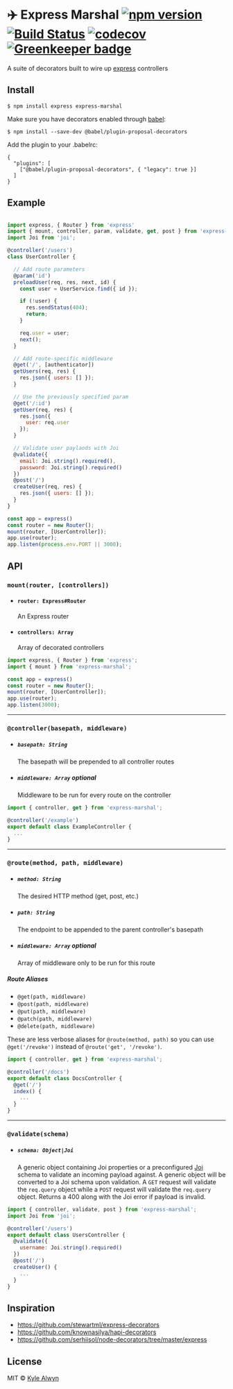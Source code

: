 # ✈️ Express Marshal [![npm version](https://badge.fury.io/js/express-marshal.svg)](http://badge.fury.io/js/express-marshal) [![Build Status](https://travis-ci.org/heydoctor/express-marshal.svg?branch=master)](https://travis-ci.org/heydoctor/express-marshal) [![codecov](https://codecov.io/gh/heydoctor/express-marshal/branch/master/graph/badge.svg)](https://codecov.io/gh/heydoctor/express-marshal) [![Greenkeeper badge](https://badges.greenkeeper.io/heydoctor/express-marshal.svg)](https://greenkeeper.io/)

A suite of decorators built to wire up [express](https://github.com/expressjs/express) controllers


## Install

```
$ npm install express express-marshal
```

Make sure you have decorators enabled through [babel](https://github.com/babel/babel):

```
$ npm install --save-dev @babel/plugin-proposal-decorators
```

Add the plugin to your .babelrc:
```
{
  "plugins": [
    ["@babel/plugin-proposal-decorators", { "legacy": true }]
  ]
}
```

## Example

```js

import express, { Router } from 'express'
import { mount, controller, param, validate, get, post } from 'express-marshal';
import Joi from 'joi';

@controller('/users')
class UserController {

  // Add route parameters
  @param('id')
  preloadUser(req, res, next, id) {
    const user = UserService.find({ id });

    if (!user) {
      res.sendStatus(404);
      return;
    }

    req.user = user;
    next();
  }

  // Add route-specific middleware
  @get('/', [authenticator])
  getUsers(req, res) {
    res.json({ users: [] });
  }

  // Use the previously specified param
  @get('/:id')
  getUser(req, res) {
    res.json({
      user: req.user
    });
  }

  // Validate user paylaods with Joi
  @validate({
    email: Joi.string().required(),
    password: Joi.string().required()
  })
  @post('/')
  createUser(req, res) {
    res.json({ users: [] });
  }
}

const app = express()
const router = new Router();
mount(router, [UserController]);
app.use(router);
app.listen(process.env.PORT || 3000);
```

## API

### `mount(router, [controllers])`

* #### `router: Express#Router`

  An Express router

* #### `controllers: Array`

  Array of decorated controllers

```js
import express, { Router } from 'express';
import { mount } from 'express-marshal';

const app = express()
const router = new Router();
mount(router, [UserController]);
app.use(router);
app.listen(3000);
```

---

### `@controller(basepath, middleware)`

* ##### `basepath: String`

  The basepath will be prepended to all controller routes

* ##### `middleware: Array` *optional*

  Middleware to be run for every route on the controller

```js
import { controller, get } from 'express-marshal';

@controller('/example')
export default class ExampleController {
  ...
}
```
---

### `@route(method, path, middleware)`

* ##### `method: String`

  The desired HTTP method (get, post, etc.)

* ##### `path: String`

  The endpoint to be appended to the parent controller's basepath

* ##### `middleware: Array` *optional*

  Array of middleware only to be run for this route

##### Route Aliases

* `@get(path, middleware)`
* `@post(path, middleware)`
* `@put(path, middleware)`
* `@patch(path, middleware)`
* `@delete(path, middleware)`

These are less verbose aliases for `@route(method, path)` so you can use `@get('/revoke')` instead of `@route('get', '/revoke')`.

```js
import { controller, get } from 'express-marshal';

@controller('/docs')
export default class DocsController {
  @get('/')
  index() {
    ...
  }
}
```
---

### `@validate(schema)`

* ##### `schema: Object|Joi`

  A generic object containing Joi properties or a preconfigured [Joi](https://github.com/hapijs/joi) schema to validate an incoming payload against. A generic object will be converted to a Joi schema upon validation. A `GET` request will validate the `req.query` object while a `POST` request will validate the `req.query` object. Returns a 400 along with the Joi error if payload is invalid.

```js
import { controller, validate, post } from 'express-marshal';
import Joi from 'joi';

@controller('/users')
export default class UsersController {
  @validate({
    username: Joi.string().required()
  })
  @post('/')
  createUser() {
    ...
  }
}
```

## Inspiration

* https://github.com/stewartml/express-decorators
* https://github.com/knownasilya/hapi-decorators
* https://github.com/serhiisol/node-decorators/tree/master/express

## License

MIT © [Kyle Alwyn](https://kylealwyn.com)

